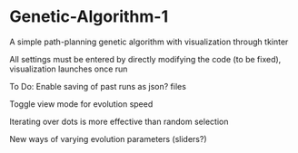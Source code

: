 # Genetic-Algorithm-1
A simple path-planning genetic algorithm with visualization through tkinter

All settings must be entered by directly modifying the code (to be fixed), visualization launches once run

To Do:
Enable saving of past runs as json? files

Toggle view mode for evolution speed

Iterating over dots is more effective than random selection

New ways of varying evolution parameters (sliders?)
